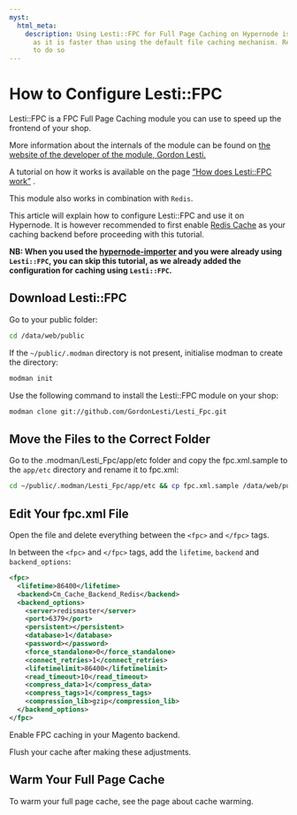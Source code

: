 ```yaml
---
myst:
  html_meta:
    description: Using Lesti::FPC for Full Page Caching on Hypernode is recommended,
      as it is faster than using the default file caching mechanism. Read here how
      to do so
---
```


<!-- source: https://support.hypernode.com/en/hypernode/tools/how-to-configure-lesti-fpc/ -->

# How to Configure Lesti::FPC

Lesti::FPC is a FPC Full Page Caching module you can use to speed up the frontend of your shop.

More information about the internals of the module can be found on [the website of the developer of the module, Gordon Lesti.](https://gordonlesti.com/lesti-fpc-documentationversion-1-4-5/)

A tutorial on how it works is available on the page [“How does Lesti::FPC work”](https://gordonlesti.com/how-does-lesti-fpc-work/) .

This module also works in combination with `Redis`.

This article will explain how to configure Lesti::FPC and use it on Hypernode. It is however recommended to first enable [Redis Cache](https://support.hypernode.com/en/support/search/solutions?term=redis+cache) as your caching backend before proceeding with this tutorial.

**NB: When you used the [hypernode-importer](https://support.hypernode.com/en/hypernode/tools/how-to-migrate-your-shop-to-hypernode#Option-2-for-all-customers%3A-Migrate-your-shop-via-Shell-using-hypernode-importer) and you were already using `Lesti::FPC`, you can skip this tutorial, as we already added the configuration for caching using `Lesti::FPC`.**

## Download Lesti::FPC

Go to your public folder:

```bash
cd /data/web/public
```

If the `~/public/.modman` directory is not present, initialise modman to create the directory:

```bash
modman init
```

Use the following command to install the Lesti::FPC module on your shop:

```bash
modman clone git://github.com/GordonLesti/Lesti_Fpc.git
```

## Move the Files to the Correct Folder

Go to the .modman/Lesti_Fpc/app/etc folder and copy the fpc.xml.sample to the `app/etc` directory and rename it to fpc.xml:

```bash
cd ~/public/.modman/Lesti_Fpc/app/etc && cp fpc.xml.sample /data/web/public/app/etc/fpc.xml
```

## Edit Your fpc.xml File

Open the file and delete everything between the `<fpc>` and `</fpc>` tags.

In between the `<fpc>` and `</fpc>` tags, add the `lifetime`, `backend` and `backend_options`:

```xml
<fpc>
  <lifetime>86400</lifetime>
  <backend>Cm_Cache_Backend_Redis</backend>
  <backend_options>
    <server>redismaster</server>
    <port>6379</port>
    <persistent></persistent>
    <database>1</database>
    <password></password>
    <force_standalone>0</force_standalone>
    <connect_retries>1</connect_retries>
    <lifetimelimit>86400</lifetimelimit>
    <read_timeout>10</read_timeout>
    <compress_data>1</compress_data>
    <compress_tags>1</compress_tags>
    <compression_lib>gzip</compression_lib>
  </backend_options>
</fpc>
```

Enable FPC caching in your Magento backend.

Flush your cache after making these adjustments.

## Warm Your Full Page Cache

To warm your full page cache, see the page about cache warming.
